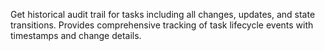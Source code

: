 Get historical audit trail for tasks including all changes, updates, and state transitions. Provides comprehensive tracking of task lifecycle events with timestamps and change details.